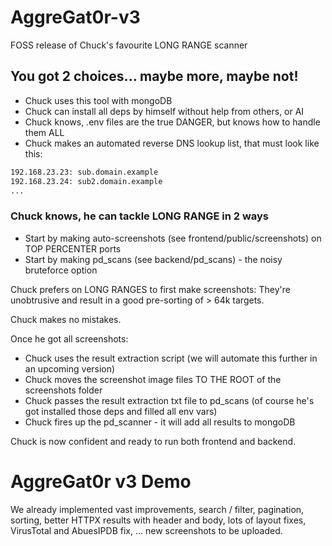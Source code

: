 # AggreGat0r-v3
FOSS release of Chuck's favourite LONG RANGE scanner

## You got 2 choices... maybe more, maybe not!
- Chuck uses this tool with mongoDB
- Chuck can install all deps by himself without help from others, or AI
- Chuck knows, .env files are the true DANGER, but knows how to handle them ALL
- Chuck makes an automated reverse DNS lookup list, that must look like this:

```bash
192.168.23.23: sub.domain.example
192.168.23.24: sub2.domain.example
...
```

### Chuck knows, he can tackle LONG RANGE in 2 ways
- Start by making auto-screenshots (see frontend/public/screenshots) on TOP PERCENTER ports
- Start by making pd_scans (see backend/pd_scans) - the noisy bruteforce option

Chuck prefers on LONG RANGES to first make screenshots: They're unobtrusive and result in a good pre-sorting of > 64k targets. 

Chuck makes no mistakes. 

Once he got all screenshots: 
- Chuck uses the result extraction script (we will automate this further in an upcoming version)
- Chuck moves the screenshot image files TO THE ROOT of the screenshots folder
- Chuck passes the result extraction txt file to pd_scans (of course he's got installed those deps and filled all env vars)
- Chuck fires up the pd_scanner - it will add all results to mongoDB

Chuck is now confident and ready to run both frontend and backend. 

# AggreGat0r v3 Demo
We already implemented vast improvements, search / filter, pagination, sorting, better HTTPX results with header and body, lots of layout fixes, VirusTotal and AbuesIPDB fix, ... new screenshots to be uploaded.

